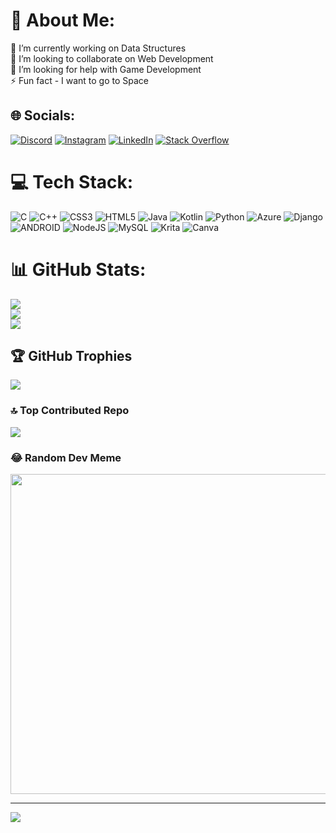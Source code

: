 # 💫 About Me:
🔭 I’m currently working on Data Structures<br>👯 I’m looking to collaborate on Web Development<br>🤝 I’m looking for help with Game Development<br>⚡ Fun fact - I want to go to Space


## 🌐 Socials:
[![Discord](https://img.shields.io/badge/Discord-%237289DA.svg?logo=discord&logoColor=white)](https://discord.gg/https://discord.gg/gNNEEs3p) [![Instagram](https://img.shields.io/badge/Instagram-%23E4405F.svg?logo=Instagram&logoColor=white)](https://instagram.com/am_13_it) [![LinkedIn](https://img.shields.io/badge/LinkedIn-%230077B5.svg?logo=linkedin&logoColor=white)](https://linkedin.com/in/in/amit-kumar-73a257258) [![Stack Overflow](https://img.shields.io/badge/-Stackoverflow-FE7A16?logo=stack-overflow&logoColor=white)](https://stackoverflow.com/users/22010755) 

# 💻 Tech Stack:
![C](https://img.shields.io/badge/c-%2300599C.svg?style=for-the-badge&logo=c&logoColor=white) ![C++](https://img.shields.io/badge/c++-%2300599C.svg?style=for-the-badge&logo=c%2B%2B&logoColor=white) ![CSS3](https://img.shields.io/badge/css3-%231572B6.svg?style=for-the-badge&logo=css3&logoColor=white) ![HTML5](https://img.shields.io/badge/html5-%23E34F26.svg?style=for-the-badge&logo=html5&logoColor=white) ![Java](https://img.shields.io/badge/java-%23ED8B00.svg?style=for-the-badge&logo=java&logoColor=white) ![Kotlin](https://img.shields.io/badge/kotlin-%230095D5.svg?style=for-the-badge&logo=kotlin&logoColor=white) ![Python](https://img.shields.io/badge/python-3670A0?style=for-the-badge&logo=python&logoColor=ffdd54) ![Azure](https://img.shields.io/badge/azure-%230072C6.svg?style=for-the-badge&logo=azure-devops&logoColor=white) ![Django](https://img.shields.io/badge/django-%23092E20.svg?style=for-the-badge&logo=django&logoColor=white) ![ANDROID](https://img.shields.io/badge/android-%2320232a.svg?style=for-the-badge&logo=android&logoColor=%a4c639) ![NodeJS](https://img.shields.io/badge/node.js-6DA55F?style=for-the-badge&logo=node.js&logoColor=white) ![MySQL](https://img.shields.io/badge/mysql-%2300f.svg?style=for-the-badge&logo=mysql&logoColor=white) ![Krita](https://img.shields.io/badge/Krita-203759?style=for-the-badge&logo=krita&logoColor=EEF37B) ![Canva](https://img.shields.io/badge/Canva-%2300C4CC.svg?style=for-the-badge&logo=Canva&logoColor=white)
# 📊 GitHub Stats:
![](https://github-readme-stats.vercel.app/api?username=Tealspider23&theme=midnight-purple&hide_border=false&include_all_commits=true&count_private=false)<br/>
![](https://github-readme-streak-stats.herokuapp.com/?user=Tealspider23&theme=midnight-purple&hide_border=false)<br/>
![](https://github-readme-stats.vercel.app/api/top-langs/?username=Tealspider23&theme=midnight-purple&hide_border=false&include_all_commits=true&count_private=false&layout=compact)

## 🏆 GitHub Trophies
![](https://github-profile-trophy.vercel.app/?username=Tealspider23&theme=radical&no-frame=false&no-bg=true&margin-w=4)

### 🔝 Top Contributed Repo
![](https://github-contributor-stats.vercel.app/api?username=Tealspider23&limit=5&theme=dark&combine_all_yearly_contributions=true)

### 😂 Random Dev Meme
<img src="https://rm.up.railway.app/" width="512px"/>

---
[![](https://visitcount.itsvg.in/api?id=Tealspider23&icon=0&color=0)](https://visitcount.itsvg.in)

<!-- Proudly created with GPRM ( https://gprm.itsvg.in ) -->
